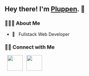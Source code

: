<h2> Hey there! I'm <a href="https://pluppen.com" target="_blank">Pluppen</a>. 👋</h2>

<h3> 👨🏻‍💻 About Me </h3>

- 💼 &nbsp; Fullstack Web Developer

<h3> 🤝🏻 Connect with Me </h3>

<p align="left">
&nbsp; <a href="https://www.linkedin.com/in/elias-juremalm-a399141a1/" target="_blank" rel="noopener noreferrer"><img src="https://img.icons8.com/plasticine/100/000000/linkedin.png" width="50" /></a>
&nbsp; <a href="mailto:elias@assedon.se" target="_blank" rel="noopener noreferrer"><img src="https://img.icons8.com/plasticine/100/000000/gmail.png"  width="50" /></a>
</p>

